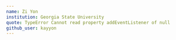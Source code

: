 ```yaml
---
name: Zi Yon
institution: Georgia State University
quote: TypeError Cannot read property addEventListener of null
github_user: kayyon
---
```

